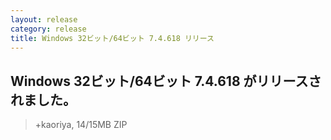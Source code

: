```yaml
---
layout: release
category: release
title: Windows 32ビット/64ビット 7.4.618 リリース
---
```

## Windows 32ビット/64ビット 7.4.618 がリリースされました。

> +kaoriya, 14/15MB ZIP

